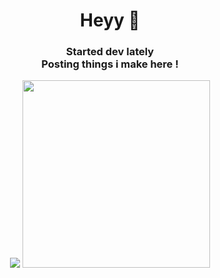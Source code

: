 <h1 align=center>Heyy 👋</h1>

<h3 align=center>
    Started dev lately
    <br>
    Posting things i make here !
</h3>

<!-- https://github.com/anuraghazra/github-readme-stats -->
<p align=center>
    <img src="https://github-readme-stats.vercel.app/api/top-langs/?username=Laykuus&layout=compact">
    <img height=300px src="https://github-readme-activity-graph.vercel.app/graph?username=Laykuus&theme=react">
</p>
